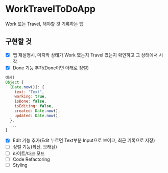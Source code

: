 # WorkTravelToDoApp

Work 또는 Travel, 해야할 것 기록하는 앱

## 구현할 것

- [x] 앱 재실행시, 마지막 상태가 Work 였는지 Travel 였는지 확인하고 그 상태에서 시작
- [x] Done 기능 추가(Done이면 아래로 정렬)

```javascript
예시)
Object {
  [Date.now()]: {
    text: "Text",
    working: true,
    isDone: false,
    isEditing: false,
    created: Date.now(),
    updated: Date.now(),
  },
  ...
}
```

- [x] Edit 기능 추가(Edit 누르면 Text부분 Input으로 보이고, 최근 기록으로 저장)
- [ ] 정렬 기능(최신, 오래된)
- [ ] 라이트/다크 모드
- [ ] Code Refactoring
- [ ] Styling
